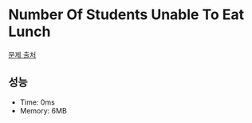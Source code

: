 # Number Of Students Unable To Eat Lunch

[문제 출처](https://leetcode.com/problems/number-of-students-unable-to-eat-lunch)

## 성능

- Time: 0ms
- Memory: 6MB